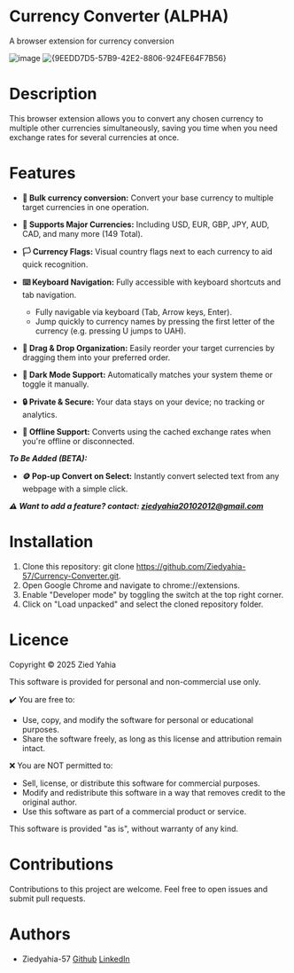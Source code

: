 # Currency Converter (ALPHA)
A browser extension for currency conversion

![image](https://github.com/user-attachments/assets/5cd68b33-e1ed-4313-aeb5-18aa74328c7f)
![{9EEDD7D5-57B9-42E2-8806-924FE64F7B56}](https://github.com/user-attachments/assets/5eba2b8f-26eb-4b32-b7f1-63575ba59673)

# Description
This browser extension allows you to convert any chosen currency to multiple other currencies simultaneously, saving you time when you need exchange rates for several currencies at once.

# Features
* **🔄 Bulk currency conversion:** Convert your base currency to multiple target currencies in one operation.
* **💱 Supports Major Currencies:** Including USD, EUR, GBP, JPY, AUD, CAD, and many more (149 Total).
* **🏳️ Currency Flags:** Visual country flags next to each currency to aid quick recognition.
* **⌨️ Keyboard Navigation:** Fully accessible with keyboard shortcuts and tab navigation.
  * Fully navigable via keyboard (Tab, Arrow keys, Enter).
  * Jump quickly to currency names by pressing the first letter of the currency (e.g. pressing U jumps to UAH).

* **🧲 Drag & Drop Organization:** Easily reorder your target currencies by dragging them into your preferred order.
* **🌙 Dark Mode Support:** Automatically matches your system theme or toggle it manually.
* **🔒 Private & Secure:** Your data stays on your device; no tracking or analytics.
* **📡 Offline Support:** Converts using the cached exchange rates when you're offline or disconnected.

***To Be Added (BETA):***
* **🪙 Pop-up Convert on Select:** Instantly convert selected text from any webpage with a simple click.

***⚠️ Want to add a feature? contact: ziedyahia20102012@gmail.com***

# Installation
1. Clone this repository: git clone https://github.com/Ziedyahia-57/Currency-Converter.git.
2. Open Google Chrome and navigate to chrome://extensions.
3. Enable "Developer mode" by toggling the switch at the top right corner.
4. Click on "Load unpacked" and select the cloned repository folder.

# Licence
Copyright © 2025 Zied Yahia

This software is provided for personal and non-commercial use only.

✔️ You are free to:
- Use, copy, and modify the software for personal or educational purposes.
- Share the software freely, as long as this license and attribution remain intact.

❌ You are NOT permitted to:
- Sell, license, or distribute this software for commercial purposes.
- Modify and redistribute this software in a way that removes credit to the original author.
- Use this software as part of a commercial product or service.

This software is provided "as is", without warranty of any kind.

# Contributions
Contributions to this project are welcome. Feel free to open issues and submit pull requests.

# Authors
- Ziedyahia-57
[Github](https://github.com/Ziedyahia-57) [LinkedIn](https://www.linkedin.com/in/zied-yahia/)
